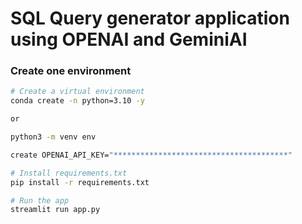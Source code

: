 # SQL Query generator application using OPENAI and GeminiAI

### Create one environment

```bash
# Create a virtual environment
conda create -n python=3.10 -y

or

python3 -m venv env
```

```bash
create OPENAI_API_KEY="***************************************"
```

```bash
# Install requirements.txt
pip install -r requirements.txt

# Run the app
streamlit run app.py

```